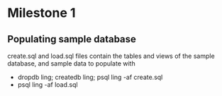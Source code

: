 # Milestone 1

## Populating sample database
create.sql and load.sql files contain the tables and views of the sample database, and sample data to populate with
* dropdb ling; createdb ling; psql ling -af create.sql
* psql ling -af load.sql